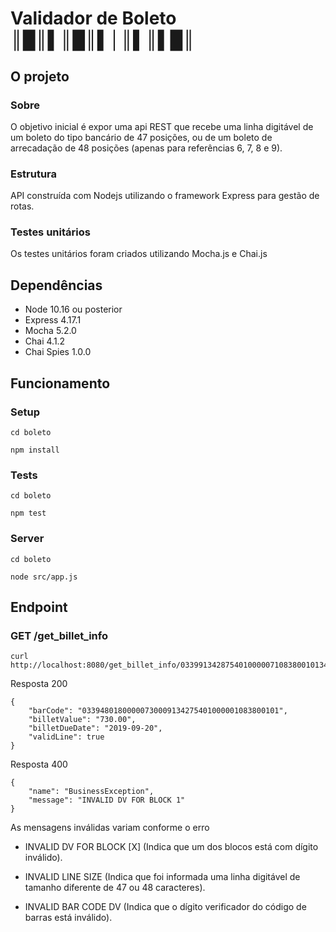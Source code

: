 # Validador de Boleto ║█║▌║█║▌│║▌║▌█║

## O projeto

### Sobre


O objetivo inicial é expor uma api REST que recebe uma linha digitável de um boleto do tipo bancário de 47 posições, ou de um boleto de arrecadação de 48 posições (apenas para referências 6, 7, 8 e 9).



### Estrutura


API construída com Nodejs utilizando o framework Express para gestão de rotas.



### Testes unitários
Os testes unitários foram criados utilizando Mocha.js e Chai.js


## Dependências

- Node 10.16 ou posterior
- Express 4.17.1
- Mocha 5.2.0
- Chai 4.1.2
- Chai Spies 1.0.0

## Funcionamento

### Setup


```
cd boleto

npm install
```


### Tests

```
cd boleto

npm test
```

### Server

```
cd boleto

node src/app.js
```


## Endpoint

### GET /get_billet_info

```
curl http://localhost:8080/get_billet_info/03399134287540100000710838001013480180000073000 
```

Resposta 200 
```
{
	"barCode": "03394801800000730009134275401000001083800101",
	"billetValue": "730.00",
	"billetDueDate": "2019-09-20",
	"validLine": true
}
```

Resposta 400
```
{
    "name": "BusinessException",
    "message": "INVALID DV FOR BLOCK 1"
}

```

As mensagens inválidas variam conforme o erro

- INVALID DV FOR BLOCK [X] (Indica que um dos blocos está com dígito inválido).

- INVALID LINE SIZE (Indica que foi informada uma linha digitável de tamanho diferente de 47 ou 48 caracteres).


- INVALID BAR CODE DV (Indica que o dígito verificador do código de barras está inválido).

